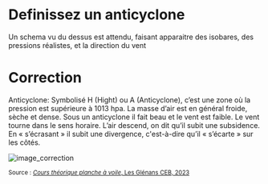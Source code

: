 ﻿# Definissez un anticyclone
  Un schema vu du dessus est attendu, faisant apparaitre des isobares, des pressions réalistes, et la direction du vent

# Correction

Anticyclone: Symbolisé H (Hight) ou A (Anticyclone), c’est une zone où la pression est supérieure à 1013 hpa. La masse d’air est en général froide, sèche et dense. Sous un anticyclone il fait beau et le vent est faible.
Le vent tourne dans le sens horaire. L’air descend, on dit qu’il subit une subsidence. En « s’écrasant » il subit une divergence, c'est-à-dire qu’il « s’écarte » sur les côtés.

![image_correction](images/anticyclone_haut.png)


<small>Source : [*Cours théorique planche à voile*, Les Glénans CEB, 2023](https://encadrementbenevole.glenans.asso.fr/wp-content/uploads/2023/07/Cours-theorique-PAV-Version-1.pdf) </small>